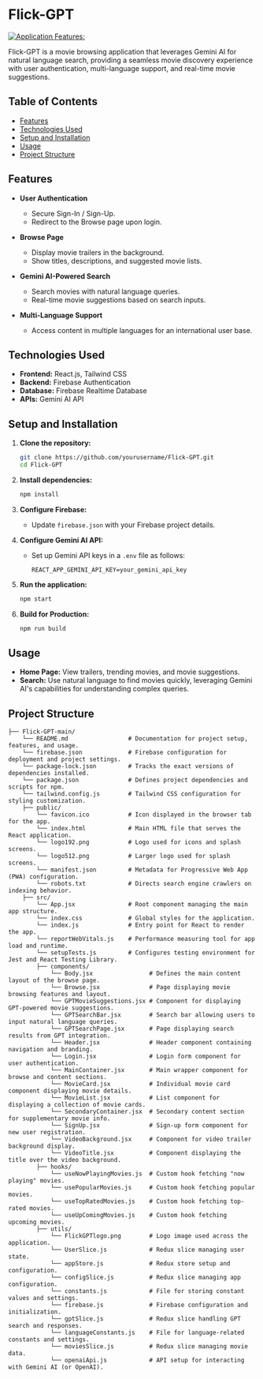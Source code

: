 # Flick-GPT
[![Application Features:]()](https://github.com/user-attachments/assets/81f87ada-7040-46d4-bcbb-56a2bde5b0b0)

Flick-GPT is a movie browsing application that leverages Gemini AI for natural language search, providing a seamless movie discovery experience with user authentication, multi-language support, and real-time movie suggestions.

## Table of Contents
- [Features](#features)
- [Technologies Used](#technologies-used)
- [Setup and Installation](#setup-and-installation)
- [Usage](#usage)
- [Project Structure](#project-structure)

## Features

- **User Authentication**
  - Secure Sign-In / Sign-Up.
  - Redirect to the Browse page upon login.

- **Browse Page**
  - Display movie trailers in the background.
  - Show titles, descriptions, and suggested movie lists.

- **Gemini AI-Powered Search**
  - Search movies with natural language queries.
  - Real-time movie suggestions based on search inputs.

- **Multi-Language Support**
  - Access content in multiple languages for an international user base.

## Technologies Used

- **Frontend:** React.js, Tailwind CSS
- **Backend:** Firebase Authentication
- **Database:** Firebase Realtime Database
- **APIs:** Gemini AI API

## Setup and Installation

1. **Clone the repository:**
   ```bash
   git clone https://github.com/yourusername/Flick-GPT.git
   cd Flick-GPT
   ```

2. **Install dependencies:**
   ```bash
   npm install
   ```

3. **Configure Firebase:**
   - Update `firebase.json` with your Firebase project details.

4. **Configure Gemini AI API:**
   - Set up Gemini API keys in a `.env` file as follows:
     ```plaintext
     REACT_APP_GEMINI_API_KEY=your_gemini_api_key
     ```

5. **Run the application:**
   ```bash
   npm start
   ```

6. **Build for Production:**
   ```bash
   npm run build
   ```

## Usage

- **Home Page:** View trailers, trending movies, and movie suggestions.
- **Search:** Use natural language to find movies quickly, leveraging Gemini AI's capabilities for understanding complex queries.

## Project Structure

```plaintext
├── Flick-GPT-main/
    └── README.md                 # Documentation for project setup, features, and usage.
    └── firebase.json             # Firebase configuration for deployment and project settings.
    └── package-lock.json         # Tracks the exact versions of dependencies installed.
    └── package.json              # Defines project dependencies and scripts for npm.
    └── tailwind.config.js        # Tailwind CSS configuration for styling customization.
    ├── public/
        └── favicon.ico           # Icon displayed in the browser tab for the app.
        └── index.html            # Main HTML file that serves the React application.
        └── logo192.png           # Logo used for icons and splash screens.
        └── logo512.png           # Larger logo used for splash screens.
        └── manifest.json         # Metadata for Progressive Web App (PWA) configuration.
        └── robots.txt            # Directs search engine crawlers on indexing behavior.
    ├── src/
        └── App.jsx               # Root component managing the main app structure.
        └── index.css             # Global styles for the application.
        └── index.js              # Entry point for React to render the app.
        └── reportWebVitals.js    # Performance measuring tool for app load and runtime.
        └── setupTests.js         # Configures testing environment for Jest and React Testing Library.
        ├── components/
            └── Body.jsx                # Defines the main content layout of the browse page.
            └── Browse.jsx              # Page displaying movie browsing features and layout.
            └── GPTMovieSuggestions.jsx # Component for displaying GPT-powered movie suggestions.
            └── GPTSearchBar.jsx        # Search bar allowing users to input natural language queries.
            └── GPTSearchPage.jsx       # Page displaying search results from GPT integration.
            └── Header.jsx              # Header component containing navigation and branding.
            └── Login.jsx               # Login form component for user authentication.
            └── MainContainer.jsx       # Main wrapper component for browse and content sections.
            └── MovieCard.jsx           # Individual movie card component displaying movie details.
            └── MovieList.jsx           # List component for displaying a collection of movie cards.
            └── SecondaryContainer.jsx  # Secondary content section for supplementary movie info.
            └── SignUp.jsx              # Sign-up form component for new user registration.
            └── VideoBackground.jsx     # Component for video trailer background display.
            └── VideoTitle.jsx          # Component displaying the title over the video background.
        ├── hooks/
            └── useNowPlayingMovies.js  # Custom hook fetching "now playing" movies.
            └── usePopularMovies.js     # Custom hook fetching popular movies.
            └── useTopRatedMovies.js    # Custom hook fetching top-rated movies.
            └── useUpComingMovies.js    # Custom hook fetching upcoming movies.
        ├── utils/
            └── FlickGPTlogo.png        # Logo image used across the application.
            └── UserSlice.js            # Redux slice managing user state.
            └── appStore.js             # Redux store setup and configuration.
            └── configSlice.js          # Redux slice managing app configuration.
            └── constants.js            # File for storing constant values and settings.
            └── firebase.js             # Firebase configuration and initialization.
            └── gptSlice.js             # Redux slice handling GPT search and responses.
            └── languageConstants.js    # File for language-related constants and settings.
            └── moviesSlice.js          # Redux slice managing movie data.
            └── openaiApi.js            # API setup for interacting with Gemini AI (or OpenAI).

```
